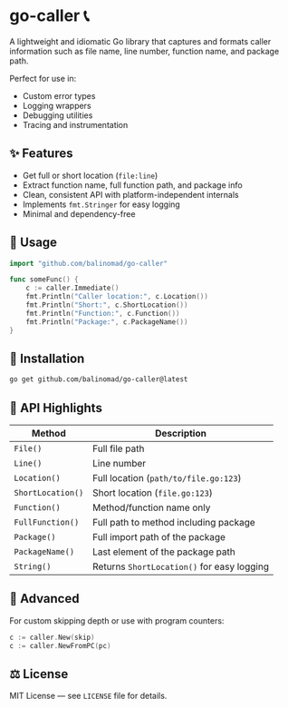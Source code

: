 # go-caller 📞

A lightweight and idiomatic Go library that captures and formats caller information such as file name, line number, function name, and package path.

Perfect for use in:
- Custom error types
- Logging wrappers
- Debugging utilities
- Tracing and instrumentation

## ✨ Features

- Get full or short location (`file:line`)
- Extract function name, full function path, and package info
- Clean, consistent API with platform-independent internals
- Implements `fmt.Stringer` for easy logging
- Minimal and dependency-free

## 🚀 Usage

```go
import "github.com/balinomad/go-caller"

func someFunc() {
    c := caller.Immediate()
    fmt.Println("Caller location:", c.Location())
    fmt.Println("Short:", c.ShortLocation())
    fmt.Println("Function:", c.Function())
    fmt.Println("Package:", c.PackageName())
}
```

## 📌 Installation

```bash
go get github.com/balinomad/go-caller@latest
```

## 📘 API Highlights

| Method           | Description                                  |
|------------------|----------------------------------------------|
| `File()`         | Full file path                               |
| `Line()`         | Line number                                  |
| `Location()`     | Full location (`path/to/file.go:123`)        |
| `ShortLocation()`| Short location (`file.go:123`)               |
| `Function()`     | Method/function name only                    |
| `FullFunction()` | Full path to method including package        |
| `Package()`      | Full import path of the package              |
| `PackageName()`  | Last element of the package path             |
| `String()`       | Returns `ShortLocation()` for easy logging   |

## 🔧 Advanced

For custom skipping depth or use with program counters:

```go
c := caller.New(skip)
c := caller.NewFromPC(pc)
```

## ⚖️ License

MIT License — see `LICENSE` file for details.
